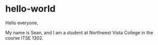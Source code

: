 # hello-world

Hello everyone,

My name is Sean, and I am a student at Northwest Vista College in the course ITSE 1302.
